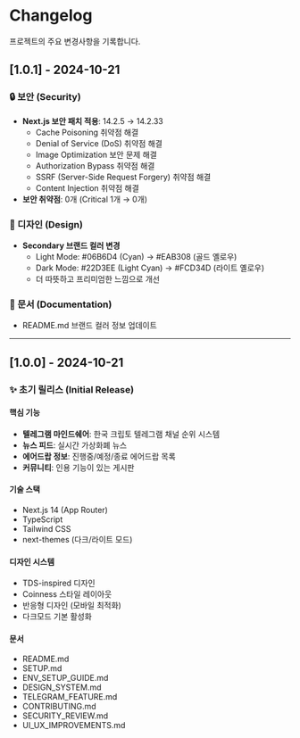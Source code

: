 # Changelog

프로젝트의 주요 변경사항을 기록합니다.

## [1.0.1] - 2024-10-21

### 🔒 보안 (Security)
- **Next.js 보안 패치 적용**: 14.2.5 → 14.2.33
  - Cache Poisoning 취약점 해결
  - Denial of Service (DoS) 취약점 해결
  - Image Optimization 보안 문제 해결
  - Authorization Bypass 취약점 해결
  - SSRF (Server-Side Request Forgery) 취약점 해결
  - Content Injection 취약점 해결
- **보안 취약점**: 0개 (Critical 1개 → 0개)

### 🎨 디자인 (Design)
- **Secondary 브랜드 컬러 변경**
  - Light Mode: #06B6D4 (Cyan) → #EAB308 (골드 옐로우)
  - Dark Mode: #22D3EE (Light Cyan) → #FCD34D (라이트 옐로우)
  - 더 따뜻하고 프리미엄한 느낌으로 개선

### 📝 문서 (Documentation)
- README.md 브랜드 컬러 정보 업데이트

---

## [1.0.0] - 2024-10-21

### ✨ 초기 릴리스 (Initial Release)

#### 핵심 기능
- **텔레그램 마인드쉐어**: 한국 크립토 텔레그램 채널 순위 시스템
- **뉴스 피드**: 실시간 가상화폐 뉴스
- **에어드랍 정보**: 진행중/예정/종료 에어드랍 목록
- **커뮤니티**: 인용 기능이 있는 게시판

#### 기술 스택
- Next.js 14 (App Router)
- TypeScript
- Tailwind CSS
- next-themes (다크/라이트 모드)

#### 디자인 시스템
- TDS-inspired 디자인
- Coinness 스타일 레이아웃
- 반응형 디자인 (모바일 최적화)
- 다크모드 기본 활성화

#### 문서
- README.md
- SETUP.md
- ENV_SETUP_GUIDE.md
- DESIGN_SYSTEM.md
- TELEGRAM_FEATURE.md
- CONTRIBUTING.md
- SECURITY_REVIEW.md
- UI_UX_IMPROVEMENTS.md

